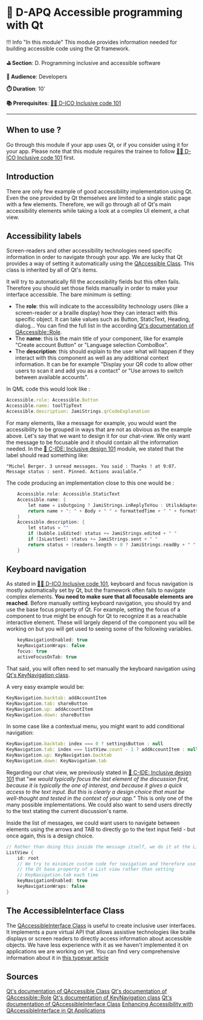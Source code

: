 # 📗 D-APQ Accessible programming with Qt


!!! Info "In this module"
    This module provides information needed for building accessible code using the Qt
    framework.

**⛳️ Section**: D. Programming inclusive and accessible software

**👥 Audience**: Developers

**⏱️ ️Duration**: 10'

**📚 Prerequisites**: [👩‍💻 D-ICO Inclusive code 101](D-ICO.md)

---

## When to use ?
Go through this module if your app uses Qt, or if you consider using it for your app. Please note that this module requires the trainee to follow [👩‍💻 D-ICO Inclusive code 101](D-ICO.md) first.

## Introduction

There are only few example of good accessibility implementation using Qt. Even the one provided by Qt themselves are limited to a single static page with a few elements. Therefore, we will go through all of Qt's main accessibility elements while taking a look at a complex UI element, a chat view.

## Accessibility labels

Screen-readers and other accessibility technologies need specific information in order to navigate through your app. We are lucky that Qt provides a way of setting it automatically using the [QAccessible Class](https://doc.qt.io/qt-6/qaccessible.html#Role-enum). This class is inherited by all of Qt's items.

It will try to automatically fill the accessibility fields but this often fails. Therefore you should set those fields manually in order to make your interface accessible. The bare minimum is setting:

- The **role**: this will indicate to the accessibility technology users (like a screen-reader or a braille display) how they can interact with this specific object. It can take values such as Button, StaticText, Heading, dialog... You can find the full list in the according [Qt's documentation of QAccessible::Role](https://doc.qt.io/qt-6/qaccessible.html?search=item#Role-enum).
- The **name**: this is the main title of your component, like for example "Create account Button" or "Language selection ComboBox".
- The **description**: this should explain to the user what will happen if they interact with this component as well as any additional context information. It can be for example "Display your QR code to allow other users to scan it and add you as a contact" or "Use arrows to switch between available accounts".

In QML code this would look like :

```QML
Accessible.role: Accessible.Button
Accessible.name: toolTipText
Accessible.description: JamiStrings.qrCodeExplanation
```

For many elements, like a message for example, you would want the accessibility to be grouped in ways that are not as obvious as the example above. Let's say that we want to design it for our chat-view. We only want the message to be focusable and it should contain all the information needed. In the [🎨 C-IDE: Inclusive design 101](C-IDE.md) module, we stated that the label should read something like:

    "Michel Berger. 3 unread messages. You said : Thanks ! at 9:07.
    Message status : sent. Pinned. Actions available.”

The code producing an implementation close to this one would be :
```cpp
    Accessible.role: Accessible.StaticText
    Accessible.name: {
        let name = isOutgoing ? JamiStrings.inReplyToYou : UtilsAdapter.getBestNameForUri(CurrentAccount.id, Author)
        return name + ": " + Body + " " + formattedTime + " " + formattedDay
    }
    Accessible.description: {
        let status = ""
        if (bubble.isEdited) status += JamiStrings.edited + " "
        if (IsLastSent) status += JamiStrings.sent + " "
        return status + (readers.length > 0 ? JamiStrings.readBy + " " + readers.join(", ") : "")
    }
```
## Keyboard navigation

As stated in [👩‍💻 D-ICO Inclusive code 101](D-ICO.md), keyboard and focus navigation is mostly automatically set by Qt, but the framework often fails to navigate complex elements. **You need to make sure that all focusable elements are reached**. Before manually setting keyboard navigation, you should try and use the base focus property of Qt. For example, setting the focus of a component to true might be enough for Qt to recognize it as a reachable interactive element. These will largely depend of the component you will be working on but you will get used to seeing some of the following variables.

```QML
    keyNavigationEnabled: true
    keyNavigationWraps: false
    focus: true
    activeFocusOnTab: true
```
That said, you will often need to set manually the keyboard navigation using [Qt's KeyNavigation class](https://doc.qt.io/qt-6/qml-qtquick-keynavigation.html#details).

A very easy example would be:
```QML
KeyNavigation.backtab: addAccountItem
KeyNavigation.tab: shareButton
KeyNavigation.up: addAccountItem
KeyNavigation.down: shareButton
```

In some case like a contextual menu, you might want to add conditional navigation:
```QML
KeyNavigation.backtab: index === 0 ? settingsButton : null
KeyNavigation.tab: index === listView.count - 1 ? addAccountItem : null
KeyNavigation.up: KeyNavigation.backtab
KeyNavigation.down: KeyNavigation.tab
```

Regarding our chat view, we previously stated in [🎨 C-IDE: Inclusive design 101](C-IDE.md) that "*we would typically focus the last element of the discussion first, because it is typically the one of interest, and because it gives a quick access to the text input. But this is clearly a design choice that must be well-thought and tested in the context of your app.*" This is only one of the many possible implementations. We could also want to send users directly to the text stating the current discussion's name.

Inside the list of messages, we could want users to navigate between elements using the arrows and TAB to directly go to the text input field - but once again, this is a design choice.
```cpp
// Rather than doing this inside the message itself, we do it at the ListView level
ListView {
    id: root
    // We try to minimize custom code for navigation and therefore use
    // the Qt base property of a List view rather than setting
    // KeyNavigation.tab each time
    keyNavigationEnabled: true
    keyNavigationWraps: false
}
```

## The AccessibleInterface Class

The [QAccessibleInterface Class](https://doc.qt.io/qt-6/qaccessibleinterface.html) is useful to create inclusive user interfaces. It implements a pure virtual API that allows assistive technologies like braille displays or screen readers to directly access information about accessible objects. We have less experience with it as we haven't implemented it on applications we are working on yet. You can find very comprehensive information about it in [this typevar article](https://typevar.dev/en/docs/qt/qaccessibleinterface)

## Sources
[Qt's documentation of QAccessible Class](https://doc.qt.io/qt-6/qaccessible.html#Role-enum)
[Qt's documentation of QAccessible::Role](https://doc.qt.io/qt-6/qaccessible.html?search=item#Role-enum)
[Qt's documentation of KeyNavigation class](https://doc.qt.io/qt-6/qml-qtquick-keynavigation.html#details)
[Qt's documentation of QAccessibleInterface Class](https://doc.qt.io/qt-6/qaccessibleinterface.html)
[Enhancing Accessibility with QAccessibleInterface in Qt Applications ](https://typevar.dev/en/docs/qt/qaccessibleinterface)
